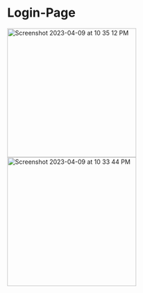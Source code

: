 # Login-Page
<img width="297" alt="Screenshot 2023-04-09 at 10 35 12 PM" src="https://user-images.githubusercontent.com/63368427/230786515-29da4ee3-1524-4ecb-9bb6-bf5f99765695.png">
<img width="297" alt="Screenshot 2023-04-09 at 10 33 44 PM" src="https://user-images.githubusercontent.com/63368427/230786523-6a743474-966f-4667-8aa7-5b7cda4b3573.png">
